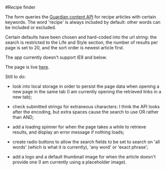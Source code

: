 #Recipe finder

The form queries the [Guardian content API](http://open-platform.theguardian.com/access/) 
for recipe articles with certain keywords. The word 'recipe' is always included 
by default: other words can be included or excluded.

Certain defaults have been chosen and hard-coded into the url string: the search 
is restricted to the Life and Style section, the number of results per page is set 
to 20, and the sort order is newest article first.

The app currently doesn't support IE9 and below.

The page is live [here](http://gimaju.net/recipes/).

Still to do: 

* look into local storage in order to persist the page data when opening a new
page in the same tab (I am currently opening the retrieved links 
in a new tab);

* check submitted strings for extraneous characters: I think the API looks after 
the encoding, but extra spaces cause the search to use OR rather than AND;

* add a loading spinner for when the page takes a while to retrieve results, and 
display an error message if nothing loads;

* create radio buttons to allow the search fields to be set to search on 'all 
words' (which is what it is currently), 'any word' or 'exact phrase';

* add a logo and a default thumbnail image for when the article doesn't
provide one (I am currently using a placeholder image).